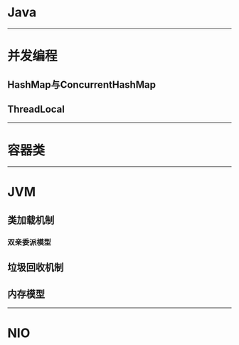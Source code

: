 # Java

---
# 并发编程
## HashMap与ConcurrentHashMap
## ThreadLocal

---
# 容器类


---
# JVM
## 类加载机制

### 双亲委派模型

## 垃圾回收机制

## 内存模型

---

# NIO